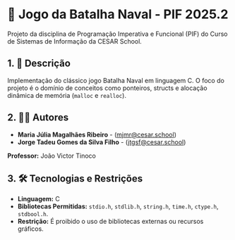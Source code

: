 # 🚢 Jogo da Batalha Naval - PIF 2025.2

Projeto da disciplina de Programação Imperativa e Funcional (PIF) do Curso de Sistemas de Informação da CESAR School.

## 1. 📝 Descrição

Implementação do clássico jogo Batalha Naval em linguagem C. O foco do projeto é o domínio de conceitos como ponteiros, structs e alocação dinâmica de memória (`malloc` e `realloc`).

## 2. 🧑‍💻 Autores

* **Maria Júlia Magalhães Ribeiro** - (mjmr@cesar.school)
* **Jorge Tadeu Gomes da Silva Filho** - (jtgsf@cesar.school)

**Professor:** João Victor Tinoco

## 3. 🛠️ Tecnologias e Restrições

* **Linguagem:** C
* **Bibliotecas Permitidas:** `stdio.h`, `stdlib.h`, `string.h`, `time.h`, `ctype.h`, `stdbool.h`.
* **Restrição:** É proibido o uso de bibliotecas externas ou recursos gráficos.
